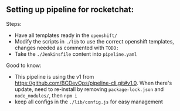 ## Setting up pipeline for rocketchat:

Steps:
- Have all templates ready in the `openshift/`
- Modify the scripts in `./lib` to use the correct openshift templates, changes needed as commented with `TODO:`
- Take the `./Jenkinsfile` content into `pipeline.yaml`


Good to know:
- This pipeline is using the v1 from https://github.com/BCDevOps/pipeline-cli.git#v1.0. When there's update, need to re-install by removing `package-lock.json` and `node_modules/`, then `npm i`
- keep all configs in the `./lib/config.js` for easy management
